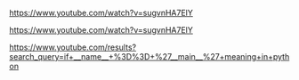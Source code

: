 https://www.youtube.com/watch?v=sugvnHA7ElY

https://www.youtube.com/watch?v=sugvnHA7ElY 

https://www.youtube.com/results?search_query=if+__name__+%3D%3D+%27__main__%27+meaning+in+python

